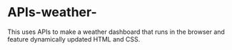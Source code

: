 # APIs-weather-
This uses APIs to make a weather dashboard that runs in the browser and feature dynamically updated HTML and CSS.
